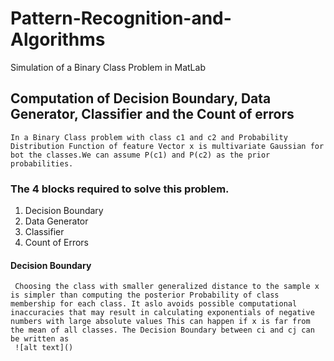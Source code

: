 # Pattern-Recognition-and-Algorithms
Simulation of a Binary Class Problem in MatLab

## Computation of Decision Boundary, Data Generator, Classifier and the Count of errors

    In a Binary Class problem with class c1 and c2 and Probability Distribution Function of feature Vector x is multivariate Gaussian for bot the classes.We can assume P(c1) and P(c2) as the prior probabilities.

### The 4 blocks required to solve this problem.
1. Decision Boundary
2. Data Generator
3. Classifier
4. Count of Errors

#### Decision Boundary
     Choosing the class with smaller generalized distance to the sample x is simpler than computing the posterior Probability of class membership for each class. It aslo avoids possible computational inaccuracies that may result in calculating exponentials of negative numbers with large absolute values This can happen if x is far from the mean of all classes. The Decision Boundary between ci and cj can be written as
     ![alt text]()
